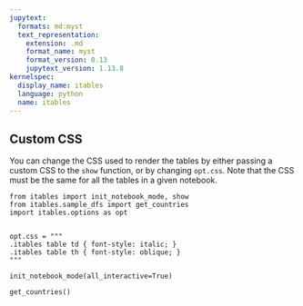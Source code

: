 ```yaml
---
jupytext:
  formats: md:myst
  text_representation:
    extension: .md
    format_name: myst
    format_version: 0.13
    jupytext_version: 1.13.8
kernelspec:
  display_name: itables
  language: python
  name: itables
---
```


## Custom CSS

You can change the CSS used to render the tables
by either passing a custom CSS to the `show` function, or by
changing `opt.css`. Note that the CSS must be the same for all the tables
in a given notebook.

```{code-cell}
from itables import init_notebook_mode, show
from itables.sample_dfs import get_countries
import itables.options as opt


opt.css = """
.itables table td { font-style: italic; }
.itables table th { font-style: oblique; }
"""

init_notebook_mode(all_interactive=True)
```

```{code-cell}
get_countries()
```
